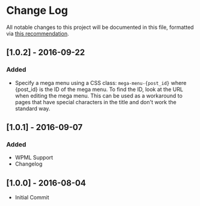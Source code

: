 # Change Log
All notable changes to this project will be documented in this file, formatted via [this recommendation](http://keepachangelog.com/).

## [1.0.2] - 2016-09-22
### Added
- Specify a mega menu using a CSS class: `mega-menu-{post_id}` where {post_id} is the ID of the mega menu. To find the ID, look at the URL when editing the mega menu. This can be used as a workaround to pages that have special characters in the title and don't work the standard way.

## [1.0.1] - 2016-09-07
### Added
- WPML Support
- Changelog

## [1.0.0] - 2016-08-04
- Initial Commit